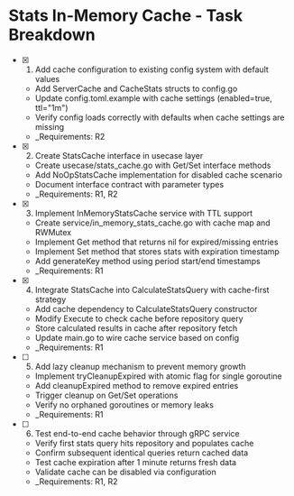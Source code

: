 # Stats In-Memory Cache - Task Breakdown

- [x] 1. Add cache configuration to existing config system with default values
  - Add ServerCache and CacheStats structs to config.go
  - Update config.toml.example with cache settings (enabled=true, ttl="1m")
  - Verify config loads correctly with defaults when cache settings are missing
  - _Requirements: R2

- [x] 2. Create StatsCache interface in usecase layer
  - Create usecase/stats_cache.go with Get/Set interface methods
  - Add NoOpStatsCache implementation for disabled cache scenario
  - Document interface contract with parameter types
  - _Requirements: R1, R2

- [x] 3. Implement InMemoryStatsCache service with TTL support
  - Create service/in_memory_stats_cache.go with cache map and RWMutex
  - Implement Get method that returns nil for expired/missing entries
  - Implement Set method that stores stats with expiration timestamp
  - Add generateKey method using period start/end timestamps
  - _Requirements: R1

- [x] 4. Integrate StatsCache into CalculateStatsQuery with cache-first strategy
  - Add cache dependency to CalculateStatsQuery constructor
  - Modify Execute to check cache before repository query
  - Store calculated results in cache after repository fetch
  - Update main.go to wire cache service based on config
  - _Requirements: R1

- [ ] 5. Add lazy cleanup mechanism to prevent memory growth
  - Implement tryCleanupExpired with atomic flag for single goroutine
  - Add cleanupExpired method to remove expired entries
  - Trigger cleanup on Get/Set operations
  - Verify no orphaned goroutines or memory leaks
  - _Requirements: R1

- [ ] 6. Test end-to-end cache behavior through gRPC service
  - Verify first stats query hits repository and populates cache
  - Confirm subsequent identical queries return cached data
  - Test cache expiration after 1 minute returns fresh data
  - Validate cache can be disabled via configuration
  - _Requirements: R1, R2